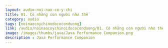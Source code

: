 ```yaml
---
layout: audio-noi-nao-co-y-chi
title: 01. Có những con người như thế
category: audio
tags: [noinaocoychinodococonduong]
link: /audio/noinaocoychinoidococonduong/01. Có những con người như thế.mp3 
image: /images/thumbs/java/Java Performance Companion.png
description : Java Performance Companion 
---
```












